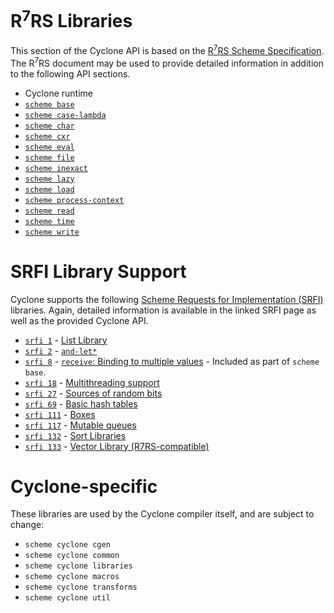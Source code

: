 
# R<sup>7</sup>RS Libraries

This section of the Cyclone API is based on the [R<sup>7</sup>RS Scheme Specification](r7rs.pdf). The R<sup>7</sup>RS document may be used to provide detailed information in addition to the following API sections.

- Cyclone runtime
- [`scheme base`](api/scheme/base.md)
- [`scheme case-lambda`](api/scheme/case-lambda.md)
- [`scheme char`](api/scheme/char.md)
- [`scheme cxr`](api/scheme/cxr.md)
- [`scheme eval`](api/scheme/eval.md)
- [`scheme file`](api/scheme/file.md)
- [`scheme inexact`](api/scheme/inexact.md)
- [`scheme lazy`](api/scheme/lazy.md)
- [`scheme load`](api/scheme/load.md)
- [`scheme process-context`](api/scheme/process-context.md)
- [`scheme read`](api/scheme/read.md)
- [`scheme time`](api/scheme/time.md)
- [`scheme write`](api/scheme/write.md)

# SRFI Library Support

Cyclone supports the following [Scheme Requests for Implementation (SRFI)](http://srfi.schemers.org/) libraries. Again, detailed information is available in the linked SRFI page as well as the provided Cyclone API.

- [`srfi 1`](api/srfi/1.md) - [List Library](http://srfi.schemers.org/srfi-1/srfi-1.html)
- [`srfi 2`](api/srfi/2.md) - [`and-let*`](http://srfi.schemers.org/srfi-2/srfi-2.html)
- [`srfi 8`](api/srfi/8.md) - [`receive`: Binding to multiple values](http://srfi.schemers.org/srfi-8/srfi-8.html) - Included as part of `scheme base`.
- [`srfi 18`](api/srfi/18.md) - [Multithreading support](http://srfi.schemers.org/srfi-18/srfi-18.html)
- [`srfi 27`](api/srfi/27.md) - [Sources of random bits](http://srfi.schemers.org/srfi-27/srfi-27.html)
- [`srfi 69`](api/srfi/69.md) - [Basic hash tables](http://srfi.schemers.org/srfi-69/srfi-69.html)
- [`srfi 111`](api/srfi/111.md) - [Boxes](http://srfi.schemers.org/srfi-111/srfi-111.html)
- [`srfi 117`](api/srfi/117.md) - [Mutable queues](http://srfi.schemers.org/srfi-117/srfi-117.html)
- [`srfi 132`](api/srfi/132.md) - [Sort Libraries](http://srfi.schemers.org/srfi-132/srfi-132.html)
- [`srfi 133`](api/srfi/133.md) - [Vector Library (R7RS-compatible)](http://srfi.schemers.org/srfi-133/srfi-133.html)

# Cyclone-specific

These libraries are used by the Cyclone compiler itself, and are subject to change:

- `scheme cyclone cgen`
- `scheme cyclone common`
- `scheme cyclone libraries`
- `scheme cyclone macros`
- `scheme cyclone transforms`
- `scheme cyclone util`
